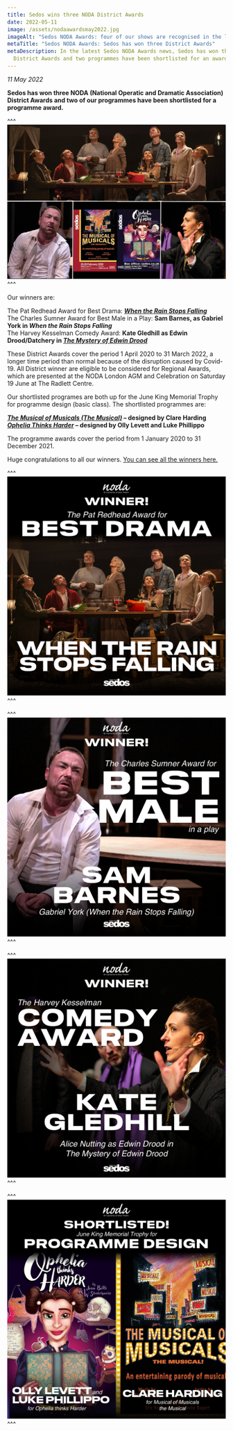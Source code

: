 ```yaml
---
title: Sedos wins three NODA District Awards
date: 2022-05-11
image: /assets/nodaawardsmay2022.jpg
imageAlt: "Sedos NODA Awards: four of our shows are recognised in the latest awards"
metaTitle: "Sedos NODA Awards: Sedos has won three District Awards"
metaDescription: In the latest Sedos NODA Awards news, Sedos has won three
  District Awards and two programmes have been shortlisted for an award
---
```

*11 May 2022*

**Sedos has won three NODA (National Operatic and Dramatic Association) District Awards and two of our programmes have been shortlisted for a programme award.** 

^^^ ![Sedos NODA Awards: four of our shows are recognised in the latest awards](/assets/nodaawardsmay2022.jpg)
^^^ 

Our winners are:

The Pat Redhead Award for Best Drama: ***[When the Rain Stops Falling](https://sedos.co.uk/shows/2022-when-the-rain-stops-falling)***\
The Charles Sumner Award for Best Male in a Play: **Sam Barnes, as Gabriel York in *When the Rain Stops Falling***\
The Harvey Kesselman Comedy Award: **Kate Gledhill as Edwin Drood/Datchery in *[The Mystery of Edwin Drood](https://sedos.co.uk/shows/2022-the-mystery-of-edwin-drood)***

These District Awards cover the period 1 April 2020 to 31 March 2022, a longer time period than normal because of the disruption caused by Covid-19. All District winner are eligible to be considered for Regional Awards, which are presented at the NODA London AGM and Celebration on Saturday 19 June at The Radlett Centre.

Our shortlisted programes are both up for the June King Memorial Trophy for programme design (basic class). The shortlisted programmes are:

***[The Musical of Musicals (The Musical)](https://sedos.co.uk/shows/2020-the-musical-of-musicals-the-musical)* – designed by Clare Harding**\
***[Ophelia Thinks Harder](https://sedos.co.uk/shows/2020-ophelia-thinks-harder)* – designed by Olly Levett and Luke Phillippo**

The programme awards cover the period from 1 January 2020 to 31 December 2021.

Huge congratulations to all our winners. [You can see all the winners here.](https://www.noda.org.uk/regions/london/noda-london-district-winners-list-2022?fbclid=IwAR0WIPQuhK82K7wgVHr8fez6-b0DDmxnKwFJNu0i6bOKurtnU_pq7FuxE7o)

^^^ ![Sedos NODA Awards: When the Rain Stops Falling takes the best drama prize in district 1](/assets/when-the-rain.png)
^^^ 

^^^ ![Sedos NODA Awards: Sam Barnes takes the best male in a play award in district 1](/assets/sam.png)
^^^ 

^^^ ![Sedos NODA Awards: Kate Gledhill takes the comedy award in district 1](/assets/kate.png)
^^^ 

^^^ ![Sedos NODA Awards: our shortlisted programmes](/assets/programme.png)
^^^